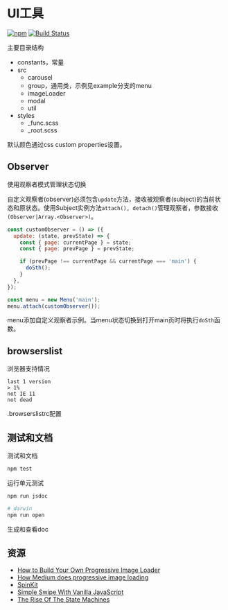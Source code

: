 # UI工具

[![npm](https://img.shields.io/npm/v/zp-ui.svg)](https://www.npmjs.com/package/zp-ui)
[![Build Status](https://travis-ci.org/zp25/zp-ui.svg?branch=master)](https://travis-ci.org/zp25/zp-ui)

主要目录结构

+ constants，常量
+ src
  + carousel
  + group，通用类，示例见example分支的menu
  + imageLoader
  + modal
  + util
+ styles
  + _func.scss
  + _root.scss

默认颜色通过css custom properties设置。

## Observer

使用观察者模式管理状态切换

自定义观察者(observer)必须包含`update`方法，接收被观察者(subject)的当前状态和原状态。使用Subject实例方法`attach(), detach()`管理观察者，参数接收`(Observer|Array.<Observer>)`。

~~~javascript
const customObserver = () => ({
  update: (state, prevState) => {
    const { page: currentPage } = state;
    const { page: prevPage } = prevState;

    if (prevPage !== currentPage && currentPage === 'main') {
      doSth();
    }
  },
});

const menu = new Menu('main');
menu.attach(customObserver());
~~~

menu添加自定义观察者示例。当menu状态切换到打开main页时将执行`doSth`函数。

## browserslist

浏览器支持情况

    last 1 version
    > 1%
    not IE 11
    not dead

.browserslistrc配置

## 测试和文档

测试和文档

~~~bash
npm test
~~~

运行单元测试

~~~bash
npm run jsdoc

# darwin
npm run open
~~~

生成和查看doc

## 资源

+ [How to Build Your Own Progressive Image Loader](https://www.sitepoint.com/how-to-build-your-own-progressive-image-loader/ "How to Build Your Own Progressive Image Loader")
+ [How Medium does progressive image loading](https://jmperezperez.com/medium-image-progressive-loading-placeholder/ "How Medium does progressive image loading")
+ [SpinKit](http://tobiasahlin.com/spinkit/ "SpinKit")
+ [Simple Swipe With Vanilla JavaScript](https://css-tricks.com/simple-swipe-with-vanilla-javascript/ "Simple Swipe With Vanilla JavaScript")
+ [The Rise Of The State Machines](https://www.smashingmagazine.com/2018/01/rise-state-machines/ "The Rise Of The State Machines")
